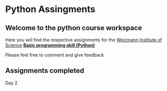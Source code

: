 # Python Assingments

## Welcome to the python course workspace

Here you will find the respective assignments for the [Weizmann Institute of Science](https://www.weizmann.ac.il/pages/) [**Basic programming skill (Python)**](https://erez.weizmann.ac.il/apx/r/ws1/186/30?pid=15125&pprev=14987)

Please feel free to comment and give feedback

## Assignments completed

Day 2
